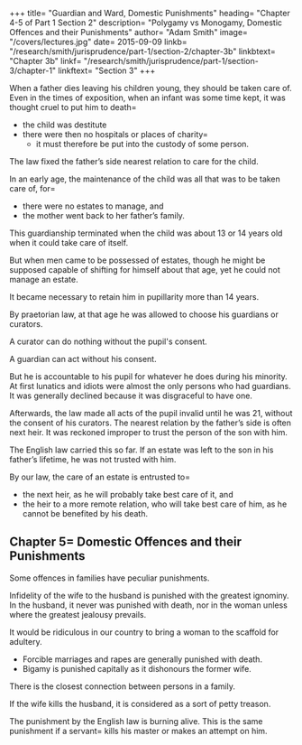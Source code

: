 +++
title=  "Guardian and Ward, Domestic Punishments"
heading=  "Chapter 4-5 of Part 1 Section 2"
description=  "Polygamy vs Monogamy, Domestic Offences and their Punishments"
author=  "Adam Smith"
image=  "/covers/lectures.jpg"
date=  2015-09-09
linkb=  "/research/smith/jurisprudence/part-1/section-2/chapter-3b"
linkbtext=  "Chapter 3b"
linkf=  "/research/smith/jurisprudence/part-1/section-3/chapter-1"
linkftext=  "Section 3"
+++

When a father dies leaving his children young, they should be taken care of. Even in the times of exposition, when an infant was some time kept, it was thought cruel to put him to death= 
- the child was destitute
- there were then no hospitals or places of charity= 
  - it must therefore be put into the custody of some person.

The law fixed the father’s side nearest relation to care for the child.

In an early age, the maintenance of the child was all that was to be taken care of, for= 
- there were no estates to manage, and
- the mother went back to her father’s family.

This guardianship terminated when the child was about 13 or 14 years old when it could take care of itself.

But when men came to be possessed of estates, though he might be supposed capable of shifting for himself about that age, yet he could not manage an estate.

It became necessary to retain him in pupillarity more than 14 years.

By praetorian law, at that age he was allowed to choose his guardians or curators.

A curator can do nothing without the pupil's consent.

A guardian can act without his consent.

But he is accountable to his pupil for whatever he does during his minority.
At first lunatics and idiots were almost the only persons who had guardians.
It was generally declined because it was disgraceful to have one.

Afterwards, the law made all acts of the pupil invalid until he was 21, without the consent of his curators.
The nearest relation by the father’s side is often next heir.
It was reckoned improper to trust the person of the son with him.

The English law carried this so far. If an estate was left to the son in his father’s lifetime, he was not trusted with him.

By our law, the care of an estate is entrusted to= 
- the next heir, as he will probably take best care of it, and
- the heir to a more remote relation, who will take best care of him, as he cannot be benefited by his death.


## Chapter 5=  Domestic Offences and their Punishments

Some offences in families have peculiar punishments. 

Infidelity of the wife to the husband is punished with the greatest ignominy. In the husband, it never was punished with death, nor in the woman unless where the greatest jealousy prevails.

It would be ridiculous in our country to bring a woman to the scaffold for adultery.
- Forcible marriages and rapes are generally punished with death.
- Bigamy is punished capitally as it dishonours the former wife.

There is the closest connection between persons in a family.

If the wife kills the husband, it is considered as a sort of petty treason.

The punishment by the English law is burning alive.
This is the same punishment if a servant= 
kills his master or
makes an attempt on him.

